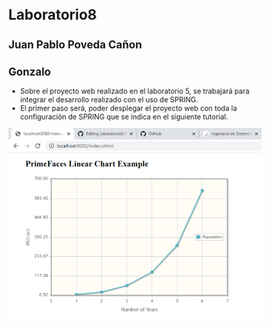 # Laboratorio8

## Juan Pablo Poveda Cañon
## Gonzalo

* Sobre el proyecto web realizado en el laboratorio 5, se trabajará para integrar el desarrollo realizado con el uso de SPRING.
* El primer paso será, poder desplegar el proyecto web con toda la configuración de SPRING que se indica en el siguiente tutorial.

![imagen 1](https://github.com/juancanon1725/Laboratorio8/blob/main/1.png)
